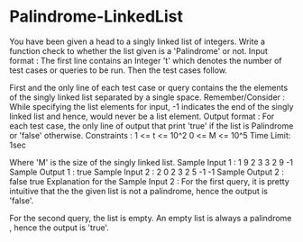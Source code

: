 # Palindrome-LinkedList
You have been given a head to a singly linked list of integers. Write a function check to whether the list given is a 'Palindrome' or not.
 Input format :
The first line contains an Integer 't' which denotes the number of test cases or queries to be run. Then the test cases follow.

First and the only line of each test case or query contains the the elements of the singly linked list separated by a single space.
 Remember/Consider :
While specifying the list elements for input, -1 indicates the end of the singly linked list and hence, would never be a list element.
 Output format :
For each test case, the only line of output that print 'true' if the list is Palindrome or 'false' otherwise.
 Constraints :
1 <= t <= 10^2
0 <= M <= 10^5
Time Limit: 1sec

Where 'M' is the size of the singly linked list.
Sample Input 1 :
1
9 2 3 3 2 9 -1
Sample Output 1 :
true
Sample Input 2 :
2
0 2 3 2 5 -1
-1
Sample Output 2 :
false
true
Explanation for the Sample Input 2 :
For the first query, it is pretty intuitive that the the given list is not a palindrome, hence the output is 'false'.

For the second query, the list is empty. An empty list is always a palindrome , hence the output is 'true'.
